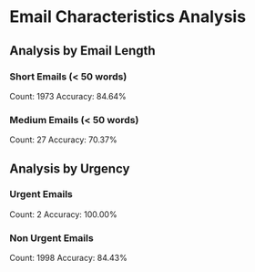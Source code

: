 # Email Characteristics Analysis

## Analysis by Email Length

### Short Emails (< 50 words)
Count: 1973
Accuracy: 84.64%

### Medium Emails (< 50 words)
Count: 27
Accuracy: 70.37%


## Analysis by Urgency

### Urgent Emails
Count: 2
Accuracy: 100.00%

### Non Urgent Emails
Count: 1998
Accuracy: 84.43%
